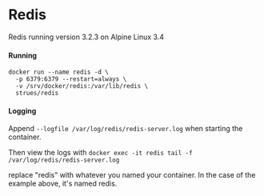 # Redis

Redis running version 3.2.3 on Alpine Linux 3.4

#### Running
```
docker run --name redis -d \
  -p 6379:6379 --restart=always \
  -v /srv/docker/redis:/var/lib/redis \
  strues/redis
```

#### Logging

Append `--logfile /var/log/redis/redis-server.log` when starting the container.

Then view the logs with `docker exec -it redis tail -f /var/log/redis/redis-server.log`

replace "redis" with whatever you named your container. In the case of the example above, it's named redis.
